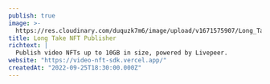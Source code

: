 ```yaml
---
publish: true
image: >-
  https://res.cloudinary.com/duquzk7m6/image/upload/v1671575907/Long_Take_NFT_Publisher_sejq71.png
title: Long Take NFT Publisher
richtext: |
  Publish video NFTs up to 10GB in size, powered by Livepeer.
website: "https://video-nft-sdk.vercel.app/"
createdAt: "2022-09-25T18:30:00.000Z"
---
```

